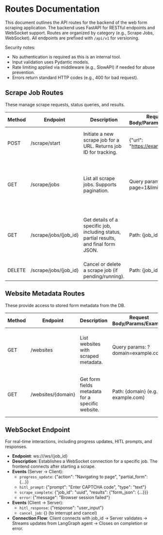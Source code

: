 # Routes Documentation

This document outlines the API routes for the backend of the web form scraping application. The backend uses FastAPI for RESTful endpoints and WebSocket support. Routes are organized by category (e.g., Scrape Jobs, WebSocket). All endpoints are prefixed with `/api/v1` for versioning.

Security notes:
- No authentication is required as this is an internal tool.
- Input validation uses Pydantic models.
- Rate limiting applied via middleware (e.g., SlowAPI) if needed for abuse prevention.
- Errors return standard HTTP codes (e.g., 400 for bad request).

## Scrape Job Routes
These manage scrape requests, status queries, and results.

| Method | Endpoint                | Description                                  | Request Body/Params/Example          | Response                              |
|--------|-------------------------|----------------------------------------------|--------------------------------------|---------------------------------------|
| POST   | /scrape/start           | Initiate a new scrape job for a URL. Returns job ID for tracking. | {"url": "https://example.com"}      | 202: {"job_id": "uuid", "status": "queued"} |
| GET    | /scrape/jobs            | List all scrape jobs. Supports pagination. | Query params: ?page=1&limit=10       | 200: [{"job_id": "uuid", "url": "string", "status": "running", "started_at": "timestamp"}] |
| GET    | /scrape/jobs/{job_id}   | Get details of a specific job, including status, partial results, and final form JSON. | Path: {job_id}                       | 200: {"job_id": "uuid", "status": "complete", "results": {"form_json": {...}}} |
| DELETE | /scrape/jobs/{job_id}   | Cancel or delete a scrape job (if pending/running). | Path: {job_id}                       | 204: No content                       |

## Website Metadata Routes
These provide access to stored form metadata from the DB.

| Method | Endpoint                  | Description                                  | Request Body/Params/Example          | Response                              |
|--------|---------------------------|----------------------------------------------|--------------------------------------|---------------------------------------|
| GET    | /websites                 | List websites with scraped metadata. | Query params: ?domain=example.com    | 200: [{"domain": "string", "requires_login": true, "last_scraped": "timestamp"}] |
| GET    | /websites/{domain}        | Get form fields metadata for a specific website. | Path: {domain} (e.g., example.com)   | 200: {"domain": "string", "form_fields": [{"field_name": "string", "metadata": {...}}]} |

## WebSocket Endpoint
For real-time interactions, including progress updates, HITL prompts, and responses.

- **Endpoint**: ws://<host>/ws/{job_id}
- **Description**: Establishes a WebSocket connection for a specific job. The frontend connects after starting a scrape.
- **Events** (Server → Client):
  - `progress_update`: {"action": "Navigating to page", "partial_form": {...}}
  - `hitl_prompt`: {"prompt": "Enter CAPTCHA code", "type": "text"}
  - `scrape_complete`: {"job_id": "uuid", "results": {"form_json": {...}}}
  - `error`: {"message": "Browser session failed"}
- **Events** (Client → Server):
  - `hitl_response`: {"response": "user_input"}
  - `cancel_job`: {} (to interrupt and cancel)
- **Connection Flow**: Client connects with job_id → Server validates → Streams updates from LangGraph agent → Closes on completion or error.
